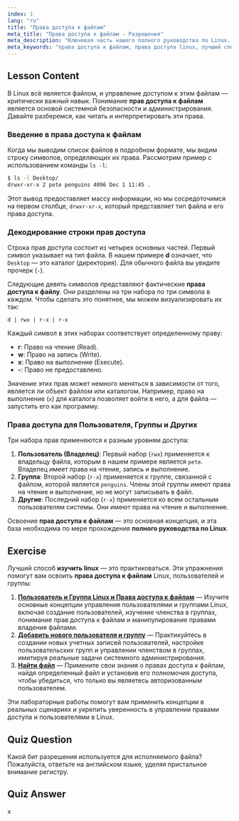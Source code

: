 ```yaml
---
index: 1
lang: "ru"
title: "Права доступа к файлам"
meta_title: "Права доступа к файлам - Разрешения"
meta_description: "Ключевая часть нашего полного руководства по Linux. Узнайте о правах доступа к файлам в Linux, включая биты rwx для пользователя, группы и других. Освойте вывод команды `ls -l` и поймите режимы файлов."
meta_keywords: "права доступа к файлам, права доступа linux, лучший способ изучить linux, полное руководство по linux, права rwx, команда ls -l, режимы файлов, руководство linux"
---
```


## Lesson Content

В Linux всё является файлом, и управление доступом к этим файлам — критически важный навык. Понимание **прав доступа к файлам** является основой системной безопасности и администрирования. Давайте разберемся, как читать и интерпретировать эти права.

### Введение в права доступа к файлам

Когда мы выводим список файлов в подробном формате, мы видим строку символов, определяющих их права. Рассмотрим пример с использованием команды `ls -l`:

```bash
$ ls -l Desktop/
drwxr-xr-x 2 pete penguins 4096 Dec 1 11:45 .
```

Этот вывод предоставляет массу информации, но мы сосредоточимся на первом столбце, `drwxr-xr-x`, который представляет тип файла и его права доступа.

### Декодирование строки прав доступа

Строка прав доступа состоит из четырех основных частей. Первый символ указывает на тип файла. В нашем примере **d** означает, что `Desktop` — это каталог (директория). Для обычного файла вы увидите прочерк (`-`).

Следующие девять символов представляют фактические **права доступа к файлу**. Они разделены на три набора по три символа в каждом. Чтобы сделать это понятнее, мы можем визуализировать их так:

```plaintext
d | rwx | r-x | r-x
```

Каждый символ в этих наборах соответствует определенному праву:

- **r**: Право на чтение (Read).
- **w**: Право на запись (Write).
- **x**: Право на выполнение (Execute).
- **-**: Право не предоставлено.

Значение этих прав может немного меняться в зависимости от того, является ли объект файлом или каталогом. Например, право на выполнение (`x`) для каталога позволяет войти в него, а для файла — запустить его как программу.

### Права доступа для Пользователя, Группы и Других

Три набора прав применяются к разным уровням доступа:

1. **Пользователь (Владелец)**: Первый набор (`rwx`) применяется к владельцу файла, которым в нашем примере является `pete`. Владелец имеет права на чтение, запись и выполнение.
2. **Группа**: Второй набор (`r-x`) применяется к группе, связанной с файлом, которой является `penguins`. Члены этой группы имеют права на чтение и выполнение, но не могут записывать в файл.
3. **Другие**: Последний набор (`r-x`) применяется ко всем остальным пользователям системы. Они имеют права на чтение и выполнение.

Освоение **прав доступа к файлам** — это основная концепция, и эта база необходима по мере прохождения **полного руководства по Linux**.

## Exercise

Лучший способ **изучить linux** — это практиковаться. Эти упражнения помогут вам освоить **права доступа к файлам** Linux, пользователей и группы:

1. **[Пользователь и Группа Linux и Права доступа к файлам](https://labex.io/ru/labs/linux-linux-user-group-and-file-permissions-18002)** — Изучите основные концепции управления пользователями и группами Linux, включая создание пользователей, изучение членства в группах, понимание прав доступа к файлам и манипулирование правами владения файлами.
2. **[Добавить нового пользователя и группу](https://labex.io/ru/labs/linux-add-new-user-and-group-17987)** — Практикуйтесь в создании новых учетных записей пользователей, настройке пользовательских групп и управлении членством в группах, имитируя реальные задачи системного администрирования.
3. **[Найти файл](https://labex.io/ru/labs/linux-find-a-file-17993)** — Примените свои знания о правах доступа к файлам, найдя определенный файл и установив его полномочия доступа, чтобы убедиться, что только вы являетесь авторизованным пользователем.

Эти лабораторные работы помогут вам применить концепции в реальных сценариях и укрепить уверенность в управлении правами доступа и пользователями в Linux.

## Quiz Question

Какой бит разрешения используется для исполняемого файла? Пожалуйста, ответьте на английском языке, уделяя пристальное внимание регистру.

## Quiz Answer

x
